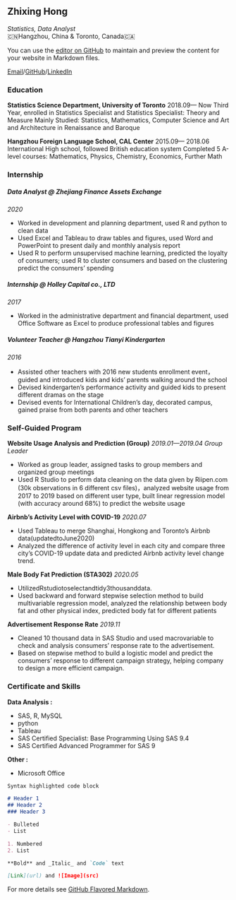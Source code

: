 ## Zhixing Hong
_Statistics, Data Analyst_   
🇨🇳Hangzhou, China & Toronto, Canada🇨🇦


You can use the [editor on GitHub](https://github.com/ZhixingHong/digitalCV/edit/gh-pages/readme.md) to maintain and preview the content for your website in Markdown files.

[Email](wisteria.hong@mail.utoronto.ca)/[GitHub](https://github.com/ZhixingHong)/[LinkedIn]()

### Education

**Statistics Science Department, University of Toronto**
2018.09— Now
Third Year, enrolled in Statistics Specialist and Statistics Specialist: Theory and Measure
Mainly Studied: Statistics, Mathematics, Computer Science and Art and Architecture in Renaissance and Baroque

**Hangzhou Foreign Language School, CAL Center**
2015.09— 2018.06
International High school, followed British education system
Completed 5 A-level courses: Mathematics, Physics, Chemistry, Economics, Further Math


### Internship

##### Data Analyst @ Zhejiang Finance Assets Exchange 
_2020_
- Worked in development and planning department, used R and python to clean data
- Used Excel and Tableau to draw tables and figures, used Word and PowerPoint to present daily and monthly analysis report
- Used R to perform unsupervised machine learning, predicted the loyalty of consumers; used R to cluster consumers and based on the clustering predict the consumers’ spending

##### Internship @ Holley Capital co., LTD 
_2017_
- Worked in the administrative department and financial department, used Office Software as Excel to produce professional tables and figures

##### Volunteer Teacher @ Hangzhou Tianyi Kindergarten 
_2016_
- Assisted other teachers with 2016 new students enrollment event，guided and introduced kids and kids’ parents walking around the school
- Devised kindergarten’s performance activity and guided kids to present different dramas on the stage
- Devised events for International Children’s day, decorated campus, gained praise from both parents and other teachers

###  Self-Guided Program

**Website Usage Analysis and Prediction (Group)**
*2019.01—2019.04 Group Leader*
- Worked as group leader, assigned tasks to group members and organized group meetings
- Used R Studio to perform data cleaning on the data given by Riipen.com (30k observations in 6 different csv files)，analyzed website usage from 2017 to 2019 based on different user type, built linear regression model (with accuracy around 68%) to predict the website usage

**Airbnb’s Activity Level with COVID-19**
*2020.07*
- Used Tableau to merge Shanghai, Hongkong and Toronto’s Airbnb data(updatedtoJune2020)
- Analyzed the difference of activity level in each city and compare three city’s COVID-19 update data and predicted Airbnb activity level change trend.

**Male Body Fat Prediction (STA302)**
*2020.05*
- UtilizedRstudiotoselectandtidy3thousanddata.
- Used backward and forward stepwise selection method to build multivariable regression model, analyzed the relationship between body fat and other physical index, predicted body fat for different patients

**Advertisement Response Rate**
*2019.11*
- Cleaned 10 thousand data in SAS Studio and used macrovariable to check and analysis consumers’ response rate to the advertisement.
- Based on stepwise method to build a logistic model and predict the consumers’ response to different campaign strategy, helping company to design a more efficient campaign.


### Certificate and Skills

**Data Analysis :**

- SAS, R, MySQL
- python
- Tableau
- SAS Certified Specialist: Base Programming Using SAS 9.4
- SAS Certified Advanced Programmer for SAS 9

**Other :**
- Microsoft Office


```markdown
Syntax highlighted code block

# Header 1
## Header 2
### Header 3

- Bulleted
- List

1. Numbered
2. List

**Bold** and _Italic_ and `Code` text

[Link](url) and ![Image](src)
```

For more details see [GitHub Flavored Markdown](https://guides.github.com/features/mastering-markdown/).

